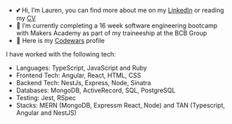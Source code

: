- 💕 Hi, I’m Lauren, you can find more about me on my [LinkedIn](http://www.linkedin.com/in/laurenbrabbin) or reading my [CV](https://github.com/laurenbrabbin/CV)
- 🌱 I’m currently completing a 16 week software engineering bootcamp with Makers Academy as part of my traineeship at the BCB Group
- 🐥 Here is my [Codewars](https://www.codewars.com/users/Laurenbrabbin/) profile

I have worked with the following tech: 
-  Languages: TypeScript, JavaScript and Ruby
-  Frontend Tech: Angular, React, HTML, CSS
-  Backend Tech:  NestJs, Express, Node, Sinatra
-  Databases: MongoDB, ActiveRecord, SQL, PostgreSQL
-  Testing: Jest, RSpec
-  Stacks: MERN (MongoDB, Expressm React, Node) and TAN (Typescript, Angular and NestJS)

<!---
laurenbrabbin/laurenbrabbin is a ✨ special ✨ repository because its `README.md` (this file) appears on your GitHub profile.
You can click the Preview link to take a look at your changes.
--->
